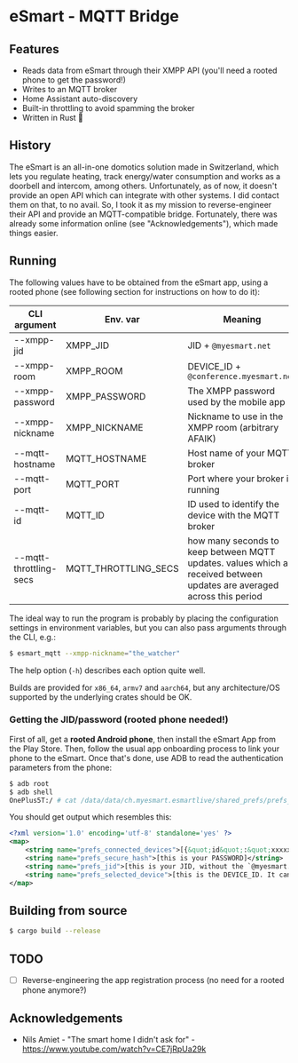 # eSmart - MQTT Bridge

## Features
 * Reads data from eSmart through their XMPP API (you'll need a rooted phone to get the password!)
 * Writes to an MQTT broker
 * Home Assistant auto-discovery
 * Built-in throttling to avoid spamming the broker
 * Written in Rust 🦀

## History

The eSmart is an all-in-one domotics solution made in Switzerland, which lets you regulate heating, track energy/water consumption and works as a doorbell and intercom, among others.
Unfortunately, as of now, it doesn't provide an open API which can integrate with other systems. I did contact them on that, to no avail. So, I took it as my mission to reverse-engineer
their API and provide an MQTT-compatible bridge. Fortunately, there was already some information online (see "Acknowledgements"), which made things easier.

## Running

The following values have to be obtained from the eSmart app, using a rooted phone (see following section for instructions on how to do it):

| CLI argument   | Env. var  | Meaning | Default |
| -------------- |-----------|---------|---------|
| --xmpp-jid     | XMPP_JID  | JID + `@myesmart.net` ||
| --xmpp-room    | XMPP_ROOM | DEVICE_ID + `@conference.myesmart.net` ||
| --xmpp-password | XMPP_PASSWORD | The XMPP password used by the mobile app ||
| --xmpp-nickname | XMPP_NICKNAME | Nickname to use in the XMPP room (arbitrary AFAIK) | `esmarter` |
| --mqtt-hostname | MQTT_HOSTNAME | Host name of your MQTT broker ||
| --mqtt-port     | MQTT_PORT | Port where your broker is running | 1883 |
| --mqtt-id       | MQTT_ID   | ID used to identify the device with the MQTT broker | `esmarter` | 
| --mqtt-throttling-secs | MQTT_THROTTLING_SECS | how many seconds to keep between MQTT updates. values which are received between updates are averaged across this period | 300

The ideal way to run the program is probably by placing the configuration settings in environment variables, but you can also pass arguments through the CLI, e.g.:

```sh
$ esmart_mqtt --xmpp-nickname="the_watcher"
```

The help option (`-h`) describes each option quite well.

Builds are provided for `x86_64`, `armv7` and `aarch64`, but any architecture/OS supported by the underlying crates should be OK.

### Getting the JID/password (rooted phone needed!)

First of all, get a **rooted Android phone**, then install the eSmart App from the Play Store. Then, follow the usual app onboarding process to link your phone to the eSmart. Once that's done, use ADB to read the authentication parameters from the phone:

```sh
$ adb root
$ adb shell
OnePlus5T:/ # cat /data/data/ch.myesmart.esmartlive/shared_prefs/prefs_secure_info.xml
```

You should get output which resembles this:

```xml
<?xml version='1.0' encoding='utf-8' standalone='yes' ?>
<map>
    <string name="prefs_connected_devices">[{&quot;id&quot;:&quot;xxxxxxxxxxxxxx&quot;,&quot;isEnable&quot;:true,&quot;name&quot;:&quot;xxxxxxxxxxxxxxxxxxxx&quot;}]</string>
    <string name="prefs_secure_hash">[this is your PASSWORD]</string>
    <string name="prefs_jid">[this is your JID, without the `@myesmart.net` suffix]</string>
    <string name="prefs_selected_device">[this is the DEVICE_ID. It can be used to generate the XMPP_ROOM, by adding the suffix `@conference.myesmart.net`]</string>
</map>
```

## Building from source

```sh
$ cargo build --release
```

## TODO

* [ ] Reverse-engineering the app registration process (no need for a rooted phone anymore?)

## Acknowledgements

* Nils Amiet - "The smart home I didn't ask for" - https://www.youtube.com/watch?v=CE7jRpUa29k
